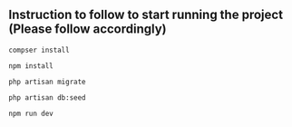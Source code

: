 ## Instruction to follow to start running the project (Please follow accordingly)

```
compser install
```

```
npm install
```

```
php artisan migrate
```

```
php artisan db:seed
```

```
npm run dev
```
